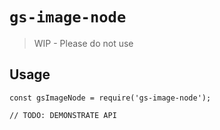 # `gs-image-node`

> WIP - Please do not use

## Usage

```
const gsImageNode = require('gs-image-node');

// TODO: DEMONSTRATE API
```
